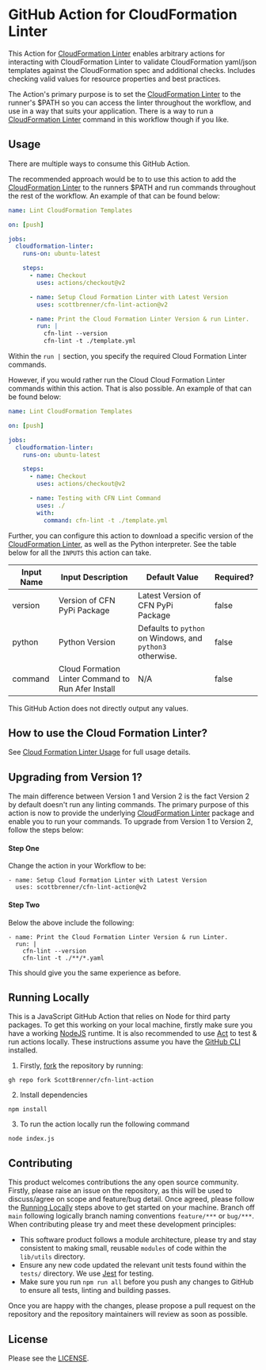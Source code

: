 # GitHub Action for CloudFormation Linter

This Action for [CloudFormation Linter](https://github.com/aws-cloudformation/cfn-python-lint/) enables arbitrary actions for interacting with CloudFormation Linter to validate CloudFormation yaml/json templates against the CloudFormation spec and additional checks. Includes checking valid values for resource properties and best practices.

The Action's primary purpose is to set the [CloudFormation Linter](https://github.com/aws-cloudformation/cfn-python-lint/) to the runner's $PATH so you can access the linter throughout the workflow, and use in a way that suits your application. There is a way to run a [CloudFormation Linter](https://github.com/aws-cloudformation/cfn-python-lint/) command in this workflow though if you like.

## Usage

There are multiple ways to consume this GitHub Action.

The recommended approach would be to to use this action to add the [CloudFormation Linter](https://github.com/aws-cloudformation/cfn-python-lint/) to the runners $PATH and run commands throughout the rest of the workflow. An example of that can be found below:

```yaml
name: Lint CloudFormation Templates

on: [push]

jobs:
  cloudformation-linter:
    runs-on: ubuntu-latest

    steps:
      - name: Checkout
        uses: actions/checkout@v2

      - name: Setup Cloud Formation Linter with Latest Version
        uses: scottbrenner/cfn-lint-action@v2

      - name: Print the Cloud Formation Linter Version & run Linter.
        run: |
          cfn-lint --version
          cfn-lint -t ./template.yml
```

Within the `run |` section, you specify the required Cloud Formation Linter commands.

However, if you would rather run the Cloud Cloud Formation Linter commands within this action. That is also possible. An example of that can be found below:

```yaml
name: Lint CloudFormation Templates

on: [push]

jobs:
  cloudformation-linter:
    runs-on: ubuntu-latest

    steps:
      - name: Checkout
        uses: actions/checkout@v2

      - name: Testing with CFN Lint Command
        uses: ./
        with:
          command: cfn-lint -t ./template.yml
```

Further, you can configure this action to download a specific version of the [CloudFormation Linter](https://github.com/aws-cloudformation/cfn-python-lint/), as well as the Python interpreter. See the table below for all the `INPUTS` this action can take.

| Input Name | Input Description                                  | Default Value                                             | Required? |
| ---------- | -------------------------------------------------- | --------------------------------------------------------- | --------- |
| version    | Version of CFN PyPi Package                        | Latest Version of CFN PyPi Package                        | false     |
| python     | Python Version                                     | Defaults to `python` on Windows, and `python3` otherwise. | false     |
| command    | Cloud Formation Linter Command to Run Afer Install | N/A                                                       | false     |

This GitHub Action does not directly output any values.

## How to use the Cloud Formation Linter?

See [Cloud Formation Linter Usage](https://github.com/aws-cloudformation/cfn-python-lint#basic-usage) for full usage details.

## Upgrading from Version 1?

The main difference between Version 1 and Version 2 is the fact Version 2 by default doesn't run any linting commands. The primary purpose of this action is now to provide the underlying [CloudFormation Linter](https://github.com/aws-cloudformation/cfn-python-lint/) package and enable you to run your commands. To upgrade from Version 1 to Version 2, follow the steps below:

#### Step One

Change the action in your Workflow to be:

```
- name: Setup Cloud Formation Linter with Latest Version
  uses: scottbrenner/cfn-lint-action@v2
```

#### Step Two

Below the above include the following:

```
- name: Print the Cloud Formation Linter Version & run Linter.
  run: |
    cfn-lint --version
    cfn-lint -t ./**/*.yaml
```

This should give you the same experience as before.

## Running Locally

This is a JavaScript GitHub Action that relies on Node for third party packages. To get this working on your local machine, firstly make sure you have a working [NodeJS](https://nodejs.org/en/) runtime. It is also recommended to use [Act](https://github.com/nektos/act) to test &amp; run actions locally. These instructions assume you have the [GitHub CLI](https://cli.github.com/) installed.

1. Firstly, [fork](https://cli.github.com/manual/gh_repo_fork) the repository by running:

```
gh repo fork ScottBrenner/cfn-lint-action
```

2. Install dependencies

```
npm install
```

3. To run the action locally run the following command

```
node index.js
```

## Contributing

This product welcomes contributions the any open source community. Firstly, please raise an issue on the repository, as this will be used to discuss/agree on scope and feature/bug detail. Once agreed, please follow the [Running Locally](#running-locally) steps above to get started on your machine. Branch off `main` following logically branch naming conventions `feature/***` or `bug/***`. When contributing please try and meet these development principles:

- This software product follows a module architecture, please try and stay consistent to making small, reusable `modules` of code within the `lib/utils` directory.
- Ensure any new code updated the relevant unit tests found within the `tests/` directory. We use [Jest](https://jestjs.io/) for testing.
- Make sure you run `npm run all` before you push any changes to GitHub to ensure all tests, linting and building passes.

Once you are happy with the changes, please propose a pull request on the repository and the repository maintainers will review as soon as possible.

## License

Please see the [LICENSE](https://github.com/ScottBrenner/cfn-lint-action/blob/master/LICENSE).
